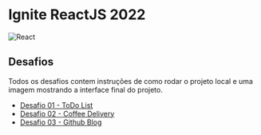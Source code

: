 # Ignite ReactJS 2022 
![React](https://img.shields.io/badge/react-%2320232a.svg?style=for-the-badge&logo=react&logoColor=%2361DAFB) 

## Desafios
Todos os desafios contem instruções de como rodar o projeto local e uma imagem mostrando a interface final do projeto.

* [Desafio 01 - ToDo List](https://github.com/tonoliveira96/ignite-trilha-reactjs/tree/main/fundamentos-reactjs/desafio-01)
* [Desafio 02 - Coffee Delivery](https://github.com/tonoliveira96/ignite-trilha-reactjs/tree/main/criando-spas/desafio-02)
* [Desafio 03 - Github Blog](https://github.com/tonoliveira96/ignite-trilha-reactjs/tree/main/criando-spas/desafio-02)